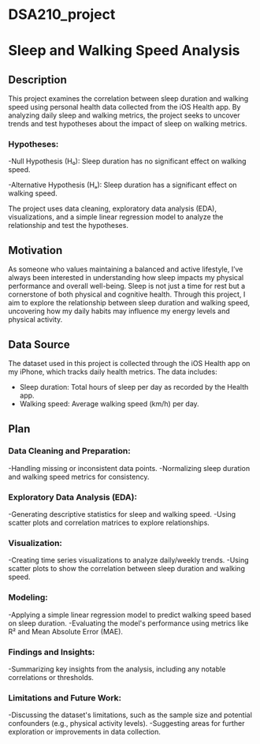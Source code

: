 # DSA210_project
# Sleep and Walking Speed Analysis

## Description
This project examines the correlation between sleep duration and walking speed using personal health data collected from the iOS Health app. By analyzing daily sleep and walking metrics, the project seeks to uncover trends and test hypotheses about the impact of sleep on walking metrics.

### Hypotheses:
-Null Hypothesis (H₀): Sleep duration has no significant effect on walking speed.

-Alternative Hypothesis (Hₐ): Sleep duration has a significant effect on walking speed.

The project uses data cleaning, exploratory data analysis (EDA), visualizations, and a simple linear regression model to analyze the relationship and test the hypotheses.

## Motivation
As someone who values maintaining a balanced and active lifestyle, I’ve always been interested in understanding how sleep impacts my physical performance and overall well-being. Sleep is not just a time for rest but a cornerstone of both physical and cognitive health. Through this project, I aim to explore the relationship between sleep duration and walking speed, uncovering how my daily habits may influence my energy levels and physical activity. 

## Data Source
The dataset used in this project is collected through the iOS Health app on my iPhone, which tracks daily health metrics. The data includes:

- Sleep duration: Total hours of sleep per day as recorded by the Health app.
- Walking speed: Average walking speed (km/h) per day.

## Plan
### Data Cleaning and Preparation:

-Handling missing or inconsistent data points.
-Normalizing sleep duration and walking speed metrics for consistency.

### Exploratory Data Analysis (EDA):

-Generating descriptive statistics for sleep and walking speed.
-Using scatter plots and correlation matrices to explore relationships.

### Visualization:

-Creating time series visualizations to analyze daily/weekly trends.
-Using scatter plots to show the correlation between sleep duration and walking speed.

### Modeling:

-Applying a simple linear regression model to predict walking speed based on sleep duration.
-Evaluating the model's performance using metrics like R² and Mean Absolute Error (MAE).

### Findings and Insights:

-Summarizing key insights from the analysis, including any notable correlations or thresholds.

### Limitations and Future Work:

-Discussing the dataset's limitations, such as the sample size and potential confounders (e.g., physical activity levels).
-Suggesting areas for further exploration or improvements in data collection.
